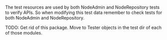 <!-- Copyright Yahoo. Licensed under the terms of the Apache 2.0 license. See LICENSE in the project root. -->
The test resources are used by both NodeAdmin and NodeRepository
tests to verify APIs. So when modifying this test data
remember to check tests for both NodeAdmin and NodeRepository.

TODO: Get rid of this package. Move to Tester objects in the test dir of each of those modules.
